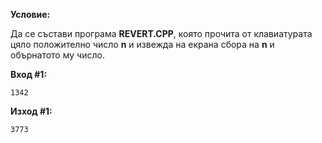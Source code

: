 **Условие:**

Да се състави програма **REVERT.CPP**, която прочита от клавиатурата цяло положително число **n** и извежда на екрана сбора на **n** и обърнатото му число.

**Вход #1:**

	1342

**Изход #1:**

	3773